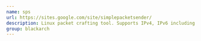 ```yaml
---
name: sps
url: https://sites.google.com/site/simplepacketsender/
description: Linux packet crafting tool. Supports IPv4, IPv6 including extension headers, and tunneling IPv6 over IPv4. URL : https://sites.google.com/site/simplepacketsender/ Groups : blackarch blackarch-networking blackarch-dos blackarch-fuzzer
group: blackarch
---
```

